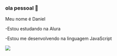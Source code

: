 ### ola pessoal 🤎

Meu nome é Daniel

-Estou estudando na Alura

-Estou me desenvolvendo na linguagem JavaScript

![](https://media.tenor.com/TwPRfgETQdcAAAAC/i-agree-tom-ellis.gif)
